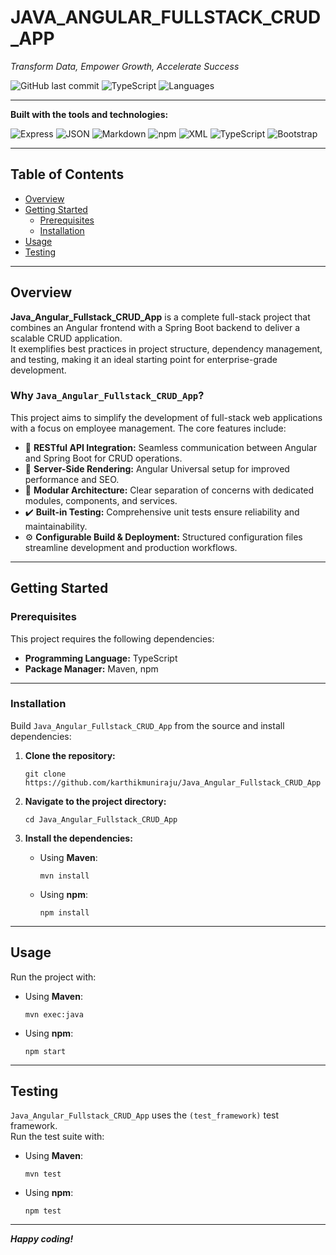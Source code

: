 # JAVA_ANGULAR_FULLSTACK_CRUD_APP

_Transform Data, Empower Growth, Accelerate Success_

![GitHub last commit](https://img.shields.io/github/last-commit/karthikmuniraju/Java_Angular_Fullstack_CRUD_App?style=flat-square)
![TypeScript](https://img.shields.io/badge/typescript-58.5%25-blue?style=flat-square)
![Languages](https://img.shields.io/badge/languages-4-lightgrey?style=flat-square)

---

**Built with the tools and technologies:**

![Express](https://img.shields.io/badge/Express-black?logo=express&logoColor=white&style=for-the-badge)
![JSON](https://img.shields.io/badge/JSON-grey?logo=json&logoColor=white&style=for-the-badge)
![Markdown](https://img.shields.io/badge/Markdown-000000?logo=markdown&logoColor=white&style=for-the-badge)
![npm](https://img.shields.io/badge/npm-cb3837?logo=npm&logoColor=white&style=for-the-badge)
![XML](https://img.shields.io/badge/XML-blue?logo=xml&logoColor=white&style=for-the-badge)
![TypeScript](https://img.shields.io/badge/TypeScript-3178c6?logo=typescript&logoColor=white&style=for-the-badge)
![Bootstrap](https://img.shields.io/badge/Bootstrap-563d7c?logo=bootstrap&logoColor=white&style=for-the-badge)



---

## Table of Contents

- [Overview](#overview)
- [Getting Started](#getting-started)
  - [Prerequisites](#prerequisites)
  - [Installation](#installation)
- [Usage](#usage)
- [Testing](#testing)

---

## Overview

**Java_Angular_Fullstack_CRUD_App** is a complete full-stack project that combines an Angular frontend with a Spring Boot backend to deliver a scalable CRUD application.  
It exemplifies best practices in project structure, dependency management, and testing, making it an ideal starting point for enterprise-grade development.

### Why `Java_Angular_Fullstack_CRUD_App`?

This project aims to simplify the development of full-stack web applications with a focus on employee management. The core features include:

- 🔗 **RESTful API Integration:** Seamless communication between Angular and Spring Boot for CRUD operations.
- 🚀 **Server-Side Rendering:** Angular Universal setup for improved performance and SEO.
- 📐 **Modular Architecture:** Clear separation of concerns with dedicated modules, components, and services.
- ✔️ **Built-in Testing:** Comprehensive unit tests ensure reliability and maintainability.
- ⚙️ **Configurable Build & Deployment:** Structured configuration files streamline development and production workflows.

---

## Getting Started

### Prerequisites

This project requires the following dependencies:

- **Programming Language:** TypeScript
- **Package Manager:** Maven, npm

---

### Installation

Build `Java_Angular_Fullstack_CRUD_App` from the source and install dependencies:

1. **Clone the repository:**
    ```
    git clone https://github.com/karthikmuniraju/Java_Angular_Fullstack_CRUD_App
    ```

2. **Navigate to the project directory:**
    ```
    cd Java_Angular_Fullstack_CRUD_App
    ```

3. **Install the dependencies:**

    - Using **Maven**:
      ```
      mvn install
      ```
    - Using **npm**:
      ```
      npm install
      ```

---

## Usage

Run the project with:

- Using **Maven**:
    ```
    mvn exec:java
    ```

- Using **npm**:
    ```
    npm start
    ```

---

## Testing

`Java_Angular_Fullstack_CRUD_App` uses the `(test_framework)` test framework.  
Run the test suite with:

- Using **Maven**:
    ```
    mvn test
    ```
- Using **npm**:
    ```
    npm test
    ```

---

**_Happy coding!_**
